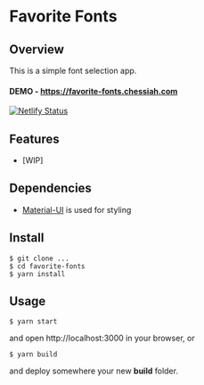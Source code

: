 # Favorite Fonts

## Overview

This is a simple font selection app.

#### DEMO - https://favorite-fonts.chessiah.com

[![Netlify Status](https://api.netlify.com/api/v1/badges/c17a82a9-3297-458a-bac9-6ce425370a6d/deploy-status)](https://app.netlify.com/sites/favorite-fonts-chessiah/deploys)

## Features

- [WIP]

## Dependencies

- [Material-UI](https://material-ui.com) is used for styling

## Install

```
$ git clone ...
$ cd favorite-fonts
$ yarn install
```

## Usage

```
$ yarn start
```

and open http://localhost:3000 in your browser, or

```
$ yarn build
```

and deploy somewhere your new **build** folder.
